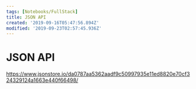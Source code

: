 ```yaml
---
tags: [Notebooks/FullStack]
title: JSON API
created: '2019-09-16T05:47:56.894Z'
modified: '2019-09-23T02:57:45.936Z'
---
```


# JSON API

https://www.jsonstore.io/da0787aa5362aadf9c50997935e11ed8820e70cf324329124a1663e440f66498/
